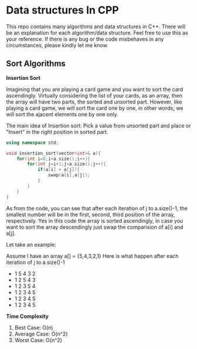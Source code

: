 # Data structures In CPP
This repo contains many algorithms and data structures in C++. There will be an explanation for each algorithm/data structure.
Feel free to use this as your reference. If there is any bug or the code misbehaves in any circumstances, please kindly let me know.

## Sort Algorithms
**Insertion Sort**

Imagining that you are playing a card game and you want to sort the card ascendingly. Virtually considering the list of your cards, as an array, then the array will have two parts, the sorted and unsorted part. However, like playing a card game, we will sort the card one by one, in other words; we will sort the ajacent elements one by one only.

The main idea of Insertion sort: Pick a value from unsorted part and place or "Insert" in the right position in sorted part.

```cpp
using namespace std;

void insertion_sort(vector<int>& a){
    for(int i=0;i<a.size();i++){
        for(int j=i+1;j<a.size();j++){
            if(a[i] > a[j]){
                swap(a[i],a[j]);
            }
        }
    } 
}
```
As from the code, you can see that after each iteration of j to a.size()-1, the smallest number will be in the first, second, third position of the array, respectively. Yes in this code the array is sorted ascendingly, in case you want to sort the array descendingly just swap the comparision of a[i] and a[j].

Let take an example:

Assume I have an array a[] = {5,4,3,2,1}
Here is what happen after each iteration of j to a.size()-1
- 1 5 4 3 2
- 1 2 5 4 3
- 1 2 3 5 4
- 1 2 3 4 5
- 1 2 3 4 5
- 1 2 3 4 5

**Time Complexity**
1. Best Case: O(n)
2. Average Case: O(n^2)
3. Worst Case: O(n^2)
